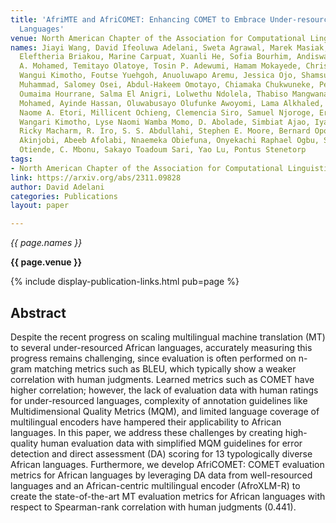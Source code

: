 ```yaml
---
title: 'AfriMTE and AfriCOMET: Enhancing COMET to Embrace Under-resourced African
  Languages'
venue: North American Chapter of the Association for Computational Linguistics
names: Jiayi Wang, David Ifeoluwa Adelani, Sweta Agrawal, Marek Masiak, Ricardo Rei,
  Eleftheria Briakou, Marine Carpuat, Xuanli He, Sofia Bourhim, Andiswa Bukula, Muhidin
  A. Mohamed, Temitayo Olatoye, Tosin P. Adewumi, Hamam Mokayede, Christine Mwase,
  Wangui Kimotho, Foutse Yuehgoh, Anuoluwapo Aremu, Jessica Ojo, Shamsuddeen Hassan
  Muhammad, Salomey Osei, Abdul-Hakeem Omotayo, Chiamaka Chukwuneke, Perez Ogayo,
  Oumaima Hourrane, Salma El Anigri, Lolwethu Ndolela, Thabiso Mangwana, Shafie Abdi
  Mohamed, Ayinde Hassan, Oluwabusayo Olufunke Awoyomi, Lama Alkhaled, S. Al-Azzawi,
  Naome A. Etori, Millicent Ochieng, Clemencia Siro, Samuel Njoroge, Eric Muchiri,
  Wangari Kimotho, Lyse Naomi Wamba Momo, D. Abolade, Simbiat Ajao, Iyanuoluwa Shode,
  Ricky Macharm, R. Iro, S. S. Abdullahi, Stephen E. Moore, Bernard Opoku, Zainab
  Akinjobi, Abeeb Afolabi, Nnaemeka Obiefuna, Onyekachi Raphael Ogbu, Sam Brian, V.
  Otiende, C. Mbonu, Sakayo Toadoum Sari, Yao Lu, Pontus Stenetorp
tags:
- North American Chapter of the Association for Computational Linguistics
link: https://arxiv.org/abs/2311.09828
author: David Adelani
categories: Publications
layout: paper

---
```


*{{ page.names }}*

**{{ page.venue }}**

{% include display-publication-links.html pub=page %}

## Abstract

Despite the recent progress on scaling multilingual machine translation (MT) to several under-resourced African languages, accurately measuring this progress remains challenging, since evaluation is often performed on n-gram matching metrics such as BLEU, which typically show a weaker correlation with human judgments. Learned metrics such as COMET have higher correlation; however, the lack of evaluation data with human ratings for under-resourced languages, complexity of annotation guidelines like Multidimensional Quality Metrics (MQM), and limited language coverage of multilingual encoders have hampered their applicability to African languages. In this paper, we address these challenges by creating high-quality human evaluation data with simplified MQM guidelines for error detection and direct assessment (DA) scoring for 13 typologically diverse African languages. Furthermore, we develop AfriCOMET: COMET evaluation metrics for African languages by leveraging DA data from well-resourced languages and an African-centric multilingual encoder (AfroXLM-R) to create the state-of-the-art MT evaluation metrics for African languages with respect to Spearman-rank correlation with human judgments (0.441).